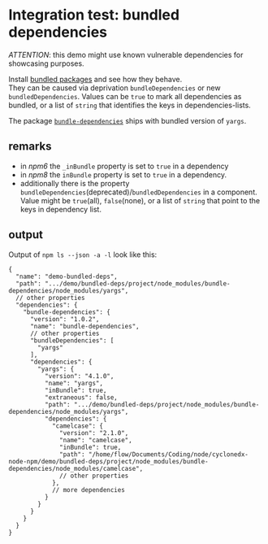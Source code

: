 # Integration test: bundled dependencies

*ATTENTION*: this demo might use known vulnerable dependencies for showcasing purposes.

Install [bundled packages](https://docs.npmjs.com/cli/v6/configuring-npm/package-json#bundleddependencies)
and see how they behave.  
They can be caused via deprivation `bundleDependencies` or new `bundledDependencies`.
Values can be `true` to mark all dependencies as bundled, 
or a list of `string` that identifies the keys in dependencies-lists.

The package [`bundle-dependencies`](https://www.npmjs.com/package/bundle-dependencies)
ships with bundled version of `yargs`.

## remarks

* in _npm6_ the `_inBundle` property is set to `true` in a dependency
* in _npm8_ the  `inBundle` property is set to `true` in a dependency.
* additionally there is the property `bundleDependencies`(deprecated)/`bundledDependencies` in a component.  
  Value might be `true`(all), `false`(none), or a list of `string` that point to the keys in dependency list.  

## output

Output of `npm ls --json -a -l` look like this: 

```text
{
  "name": "demo-bundled-deps",
  "path": ".../demo/bundled-deps/project/node_modules/bundle-dependencies/node_modules/yargs",
  // other properties
  "dependencies": {
    "bundle-dependencies": {
      "version": "1.0.2",
      "name": "bundle-dependencies",
      // other properties
      "bundleDependencies": [
        "yargs"
      ],
      "dependencies": {
        "yargs": {
          "version": "4.1.0",
          "name": "yargs",
          "inBundle": true,
          "extraneous": false,
          "path": ".../demo/bundled-deps/project/node_modules/bundle-dependencies/node_modules/yargs",
          "dependencies": {
            "camelcase": {
              "version": "2.1.0",
              "name": "camelcase",
              "inBundle": true,
              "path": "/home/flow/Documents/Coding/node/cyclonedx-node-npm/demo/bundled-deps/project/node_modules/bundle-dependencies/node_modules/camelcase",
              // other properties
            },
            // more dependencies
          }
        }
      }
    }
  }
}
```


